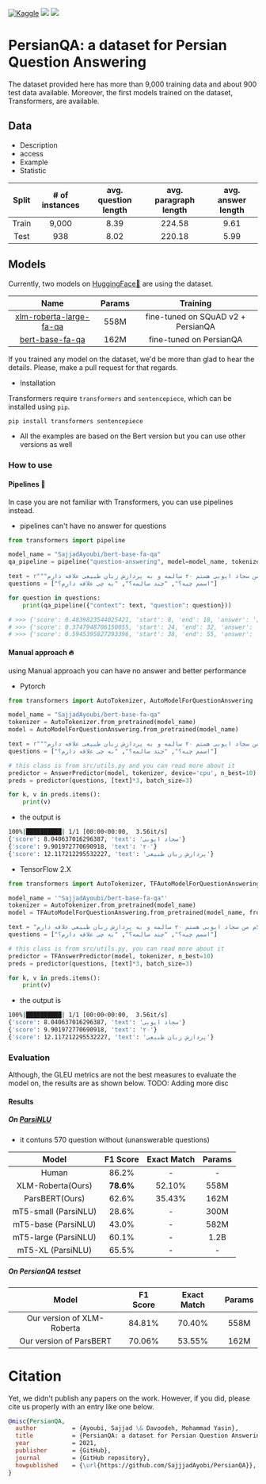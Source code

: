 <a href="https://www.kaggle.com/"><img alt="Kaggle" src="https://img.shields.io/static/v1?label=Kaggle&message=Click&logo=Kaggle&color=20BEFF"/></a>
<a href="https://huggingface.co/"><img src="https://img.shields.io/static/v1?label=%F0%9F%A4%97%20Hugging%20Face&message=Click&color=yellow"></a>
<a href="https://paperswithcode.com/"><img src="https://img.shields.io/static/v1?label=%F0%9F%93%8E%20Papers%20With%20Code&message=Click&color=21cbce"></a>

# PersianQA: a dataset for Persian Question Answering

The dataset provided here has more than 9,000 training data and about 900 test data available.
Moreover, the first models trained on the dataset, Transformers, are available.

## Data
- Description
- access
- Example
- Statistic

|           Split            | # of instances   | avg. question length | avg. paragraph length | avg. answer length |
| :------------------------: | :--------------: | :------------------: | :-------------------: | :----------------: |
|           Train            |       9,000      |         8.39         |         224.58        |        9.61        |
|           Test             |       938        |         8.02         |         220.18        |        5.99        |

## Models

Currently, two models on [HuggingFace🤗](https://huggingface.co/SajjadAyoubi/) are using the dataset.


|           Name             | Params | Training |
| :------------------------: | :------: | :---------: |
| [xlm-roberta-large-fa-qa](https://huggingface.co/SajjadAyoubi/xlm-roberta-large-fa-qa) |  558M  |   fine-tuned on SQuAD v2 + PersianQA   |
| [bert-base-fa-qa](https://huggingface.co/SajjadAyoubi/bert-base-fa-qa)    |  162M  |  fine-tuned on PersianQA    |


If you trained any model on the dataset, we'd be more than glad to hear the
details. Please, make a pull request for that regards.

- Installation

Transformers require `transformers` and `sentencepiece`, which can be installed using `pip`.
```sh
pip install transformers sentencepiece
```

- All the examples are based on the Bert version but you can use other versions as well

### How to use
#### Pipelines 🚀

In case you are not familiar with Transformers, you can use pipelines instead.
  - pipelines can't have no answer for questions

```python
from transformers import pipeline

model_name = "SajjadAyoubi/bert-base-fa-qa"
qa_pipeline = pipeline("question-answering", model=model_name, tokenizer=model_name)

text = r"""سلام من سجاد ایوبی هستم ۲۰ سالمه و به پردازش زبان طبیعی علاقه دارم """
questions = ["اسمم چیه؟", "چند سالمه؟", "به چی علاقه دارم؟"]

for question in questions:
    print(qa_pipeline({"context": text, "question": question}))

# >>> {'score': 0.4839823544025421, 'start': 8, 'end': 18, 'answer': 'سجاد ایوبی'}
# >>> {'score': 0.3747948706150055, 'start': 24, 'end': 32, 'answer': '۲۰ سالمه'}
# >>> {'score': 0.5945395827293396, 'start': 38, 'end': 55, 'answer': 'پردازش زبان طبیعی'}
```

#### Manual approach 🔥
using Manual approach you can have no answer and better performance

- Pytorch
```python
from transformers import AutoTokenizer, AutoModelForQuestionAnswering

model_name = "SajjadAyoubi/bert-base-fa-qa"
tokenizer = AutoTokenizer.from_pretrained(model_name)
model = AutoModelForQuestionAnswering.from_pretrained(model_name)

text = r"""سلام من سجاد ایوبی هستم ۲۰ سالمه و به پردازش زبان طبیعی علاقه دارم """
questions = ["اسمم چیه؟", "چند سالمه؟", "به چی علاقه دارم؟"]

# this class is from src/utils.py and you can read more about it
predictor = AnswerPredictor(model, tokenizer, device='cpu', n_best=10)
preds = predictor(questions, [text]*3, batch_size=3)

for k, v in preds.items():
    print(v)
```
  - the output is
  ```sh
  100%|██████████| 1/1 [00:00<00:00,  3.56it/s]
  {'score': 8.040637016296387, 'text': 'سجاد ایوبی'}
  {'score': 9.901972770690918, 'text': '۲۰'}
  {'score': 12.117212295532227, 'text': 'پردازش زبان طبیعی'}
  ```

- TensorFlow 2.X
```python
from transformers import AutoTokenizer, TFAutoModelForQuestionAnswering

model_name = '"SajjadAyoubi/bert-base-fa-qa"'
tokenizer = AutoTokenizer.from_pretrained(model_name)
model = TFAutoModelForQuestionAnswering.from_pretrained(model_name, from_pt=True)

text = "سلام من سجاد ایوبی هستم ۲۰ سالمه و به پردازش زبان طبیعی علاقه دارم "
questions = ["اسمم چیه؟", "چند سالمه؟", "به چی علاقه دارم؟"]

# this class is from src/utils.py, you can read more about it
predictor = TFAnswerPredictor(model, tokenizer, n_best=10)
preds = predictor(questions, [text]*3, batch_size=3)

for k, v in preds.items():
    print(v)
```
  - the output is
  ```sh
  100%|██████████| 1/1 [00:00<00:00,  3.56it/s]
  {'score': 8.040637016296387, 'text': 'سجاد ایوبی'}
  {'score': 9.901972770690918, 'text': '۲۰'}
  {'score': 12.117212295532227, 'text': 'پردازش زبان طبیعی'}
  ```

### Evaluation
Although, the GLEU metrics are not the best measures to evaluate the model on,
the results are as shown below. TODO: Adding more disc

#### Results
##### On [ParsiNLU](https://github.com/persiannlp/parsinlu)
- it contuns 570 question without (unanswerable questions)

|           Model            | F1 Score | Exact Match | Params |
| :------------------------: | :------: | :---------: | :----: |
|           Human            |  86.2%   |     -       |    -     |
|      XLM-Roberta(Ours)     |  **78.6%**   |   52.10%    |  558M |  
|       ParsBERT(Ours)       |  62.6%   |   35.43%    |  162M  |
|    mT5-small (ParsiNLU)    |  28.6%   |     -       |  300M  |
|    mT5-base (ParsiNLU)     |  43.0%   |     -       |  582M  |
|    mT5-large (ParsiNLU)    |  60.1%   |     -       |  1.2B  |
|     mT5-XL (ParsiNLU)      |  65.5%   |     -       |   -    |
 

##### On PersianQA testset
|           Model            | F1 Score | Exact Match | Params |
| :------------------------: | :------: | :---------: | :----: |
| Our version of XLM-Roberta |  84.81%  |   70.40%    |  558M  |
| Our version of ParsBERT    |  70.06%  |   53.55%    |  162M  |


# Citation
Yet, we didn't publish any papers on the work.
However, if you did, please cite us properly with an entry like one below.

```bibtex
@misc{PersianQA,
  author          = {Ayoubi, Sajjad \& Davoodeh, Mohammad Yasin},
  title           = {PersianQA: a dataset for Persian Question Answering},
  year            = 2021,
  publisher       = {GitHub},
  journal         = {GitHub repository},
  howpublished    = {\url{https://github.com/SajjjadAyobi/PersianQA}},
}
```
